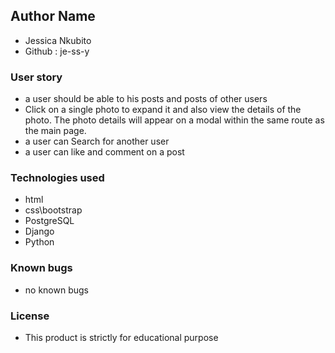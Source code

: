 ## Author Name
* Jessica Nkubito
* Github : je-ss-y
### User story
* a user should be able to his posts and posts of other users
* Click on a single photo to expand it and also view the details of the photo. The photo details will    appear on a modal within the same route as the main page.
* a user can Search for another user
* a user can like and comment on a post
### Technologies used
* html
* css\bootstrap
* PostgreSQL
* Django
* Python
### Known bugs
* no known bugs
### License
* This product is strictly for educational purpose